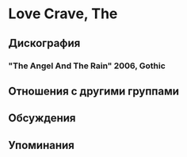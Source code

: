 # Love Crave, The



## Дискография

### "The Angel And The Rain" 2006, Gothic




## Отношения с другими группами


## Обсуждения


## Упоминания

